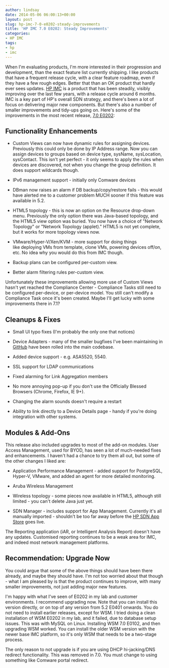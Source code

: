 ```yaml
---
author: lindsay
date: 2014-05-06 06:00:13+00:00
layout: post
slug: hp-imc-7-0-e0202-steady-improvements
title: 'HP IMC 7.0 E0202: Steady Improvements'
categories:
- HP IMC
tags:
- hp
- imc
---
```


When I'm evaluating products, I'm more interested in their progression and development, than the exact feature list currently shipping. I like products that have a frequent release cycle, with a clear feature roadmap, even if they have a few rough edges. Better that than an OK product that hardly ever sees updates. [HP IMC](https://www.hpe.com/networking/imc) is a product that has been steadily, visibly improving over the last few years, with a release cycle around 6 months. IMC is a key part of HP's overall SDN strategy, and there's been a lot of focus on delivering major new components. But there's also a number of smaller improvements and tidy-ups going on. Here's some of the improvements in the most recent release, [7.0 E0202](https://h10145.www1.hpe.com/Downloads/SoftwareReleases.aspx?ProductNumber=JG747AAE&lang=en&cc=us&prodSeriesId=4176535):



## Functionality Enhancements



  * Custom Views can now have dynamic rules for assigning devices. Previously this could only be done by IP Address range. Now you can assign devices to groups based on device type, sysName, sysLocation, sysContact. This isn't yet perfect - it only seems to apply the rules when devices are discovered, not when you change the group definition. It does support wildcards though.

  * IPv6 management support - initially only Comware devices

  * DBman now raises an alarm if DB backup/copy/restore fails - this would have alerted me to a customer problem MUCH sooner if this feature was available in 5.2.

  * HTML5 topology - this is now an option on the Resource drop-down menu. Previously the only option there was Java-based topology, and the HTML5 view option was buried. You now have a choice of "Network Topology" or "Network Topology (applet)." HTML5 is not yet complete, but it works for more topology views now.

  * VMware/Hyper-V/Xen/KVM - more support for doing things like deploying VMs from template, clone VMs, powering devices off/on, etc. No idea why you would do this from IMC though.

  * Backup plans can be configured per-custom view.

  * Better alarm filtering rules per-custom view.


Unfortunately these improvements allowing more use of Custom Views hasn't yet reached the Compliance Center - Compliance Tasks still need to be configured per-device, or per-device model. You still can't modify a Compliance Task once it's been created. Maybe I'll get lucky with some improvements there in 7.1?



## Cleanups & Fixes



  * Small UI typo fixes (I'm probably the only one that notices)
    
  * Device Adapters - many of the smaller bugfixes I've been maintaining in [GitHub](https://github.com/NetOpsCommunity/imc-netops) have been rolled into the main codebase.
    
  * Added device support - e.g. ASA5520, 5540.
    
  * SSL support for LDAP communications
    
  * Fixed alarming for Link Aggregation members
    
  * No more annoying pop-up if you don't use the Officially Blessed Browsers (Chrome, Firefox, IE 9+).
    
  * Changing the alarm sounds doesn't require a restart
    
  * Ability to link directly to a Device Details page - handy if you're doing integration with other systems.



## Modules & Add-Ons



This release also included upgrades to most of the add-on modules. User Access Management, used for BYOD, has seen a lot of much-needed fixes and enhancements. I haven't had a chance to try them all out, but some of the other changes I liked are:


  * Application Performance Management - added support for PostgreSQL, Hyper-V, VMware, and added an agent for more detailed monitoring.

  * Aruba Wireless Management

  * Wireless topology - some pieces now available in HTML5, although still limited - you can't delete Java just yet.

  * SDN Manager - includes support for App Management. Currently it's all manually imported - shouldn't be too far away before the [HP SDN App Store](http://h17007.www1.hp.com/us/en/networking/solutions/technology/sdn/index.aspx#tab=TAB1) goes live.


The Reporting application (iAR, or Intelligent Analysis Report) doesn't have any updates. Customised reporting continues to be a weak area for IMC, and indeed most network management platforms.


## Recommendation: Upgrade Now


You could argue that some of the above things should have been there already, and maybe they should have. I'm not too worried about that though - what I am pleased by is that the product continues to improve, with many smaller improvements, not just adding major new features.

I'm happy with what I've seen of E0202 in my lab and customer environments. I recommend upgrading now. Note that you can install this version directly, or on top of any version from 5.2 E0401 onwards. You do not need to install earlier releases, except for WSM. I tried doing a clean installation of WSM E0202 in my lab, and it failed, due to database setup issues. This was with MySQL on Linux. Installing WSM 7.0 E0102, and then upgrading WSM worked. You can install the older WSM version with the newer base IMC platform, so it's only WSM that needs to be a two-stage process.

The only reason to not upgrade is if you are using DHCP hi-jacking/DNS redirect functionality. This was removed in 7.0. You must change to using something like Comware portal redirect.
